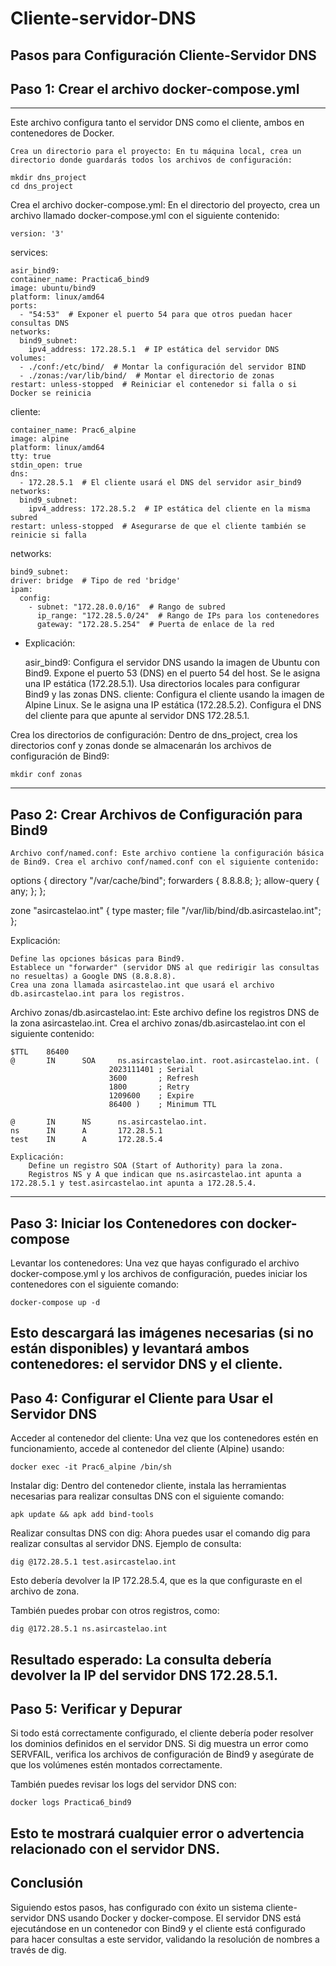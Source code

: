 # Cliente-servidor-DNS

## Pasos para Configuración Cliente-Servidor DNS

## Paso 1: Crear el archivo docker-compose.yml
---

Este archivo configura tanto el servidor DNS como el cliente, ambos en contenedores de Docker.

    Crea un directorio para el proyecto: En tu máquina local, crea un directorio donde guardarás todos los archivos de configuración:
```
mkdir dns_project
cd dns_project
```
Crea el archivo docker-compose.yml: En el directorio del proyecto, crea un archivo llamado docker-compose.yml con el siguiente contenido:
```
version: '3'
```
services:

    asir_bind9:
    container_name: Practica6_bind9
    image: ubuntu/bind9
    platform: linux/amd64
    ports:
      - "54:53"  # Exponer el puerto 54 para que otros puedan hacer consultas DNS
    networks:
      bind9_subnet:
        ipv4_address: 172.28.5.1  # IP estática del servidor DNS
    volumes:
      - ./conf:/etc/bind/  # Montar la configuración del servidor BIND
      - ./zonas:/var/lib/bind/  # Montar el directorio de zonas
    restart: unless-stopped  # Reiniciar el contenedor si falla o si Docker se reinicia

  cliente:
  
    container_name: Prac6_alpine
    image: alpine
    platform: linux/amd64
    tty: true
    stdin_open: true
    dns:
      - 172.28.5.1  # El cliente usará el DNS del servidor asir_bind9
    networks:
      bind9_subnet:
        ipv4_address: 172.28.5.2  # IP estática del cliente en la misma subred
    restart: unless-stopped  # Asegurarse de que el cliente también se reinicie si falla

networks:

    bind9_subnet:
    driver: bridge  # Tipo de red 'bridge'
    ipam:
      config:
        - subnet: "172.28.0.0/16"  # Rango de subred
          ip_range: "172.28.5.0/24"  # Rango de IPs para los contenedores
          gateway: "172.28.5.254"  # Puerta de enlace de la red

- Explicación:

    asir_bind9: Configura el servidor DNS usando la imagen de Ubuntu con Bind9.
        Expone el puerto 53 (DNS) en el puerto 54 del host.
        Se le asigna una IP estática (172.28.5.1).
        Usa directorios locales para configurar Bind9 y las zonas DNS.
    cliente: Configura el cliente usando la imagen de Alpine Linux.
        Se le asigna una IP estática (172.28.5.2).
        Configura el DNS del cliente para que apunte al servidor DNS 172.28.5.1.

Crea los directorios de configuración: Dentro de dns_project, crea los directorios conf y zonas donde se almacenarán los archivos de configuración de Bind9:

    mkdir conf zonas
---

## Paso 2: Crear Archivos de Configuración para Bind9

    Archivo conf/named.conf: Este archivo contiene la configuración básica de Bind9. Crea el archivo conf/named.conf con el siguiente contenido:

options {
  directory "/var/cache/bind";
  forwarders {
    8.8.8.8;
  };
  allow-query { any; };
};

zone "asircastelao.int" {
  type master;
  file "/var/lib/bind/db.asircastelao.int";
};

Explicación:

    Define las opciones básicas para Bind9.
    Establece un "forwarder" (servidor DNS al que redirigir las consultas no resueltas) a Google DNS (8.8.8.8).
    Crea una zona llamada asircastelao.int que usará el archivo db.asircastelao.int para los registros.

Archivo zonas/db.asircastelao.int: Este archivo define los registros DNS de la zona asircastelao.int. Crea el archivo zonas/db.asircastelao.int con el siguiente contenido:

    $TTL    86400
    @       IN      SOA     ns.asircastelao.int. root.asircastelao.int. (
                          2023111401 ; Serial
                          3600       ; Refresh
                          1800       ; Retry
                          1209600    ; Expire
                          86400 )    ; Minimum TTL

    @       IN      NS      ns.asircastelao.int.
    ns      IN      A       172.28.5.1
    test    IN      A       172.28.5.4

    Explicación:
        Define un registro SOA (Start of Authority) para la zona.
        Registros NS y A que indican que ns.asircastelao.int apunta a 172.28.5.1 y test.asircastelao.int apunta a 172.28.5.4.
---

## Paso 3: Iniciar los Contenedores con docker-compose

Levantar los contenedores: Una vez que hayas configurado el archivo docker-compose.yml y los archivos de configuración, puedes iniciar los contenedores con el siguiente comando:

    docker-compose up -d

Esto descargará las imágenes necesarias (si no están disponibles) y levantará ambos contenedores: el servidor DNS y el cliente.
---

## Paso 4: Configurar el Cliente para Usar el Servidor DNS

Acceder al contenedor del cliente: Una vez que los contenedores estén en funcionamiento, accede al contenedor del cliente (Alpine) usando:

    docker exec -it Prac6_alpine /bin/sh

Instalar dig: Dentro del contenedor cliente, instala las herramientas necesarias para realizar consultas DNS con el siguiente comando:

    apk update && apk add bind-tools

Realizar consultas DNS con dig: Ahora puedes usar el comando dig para realizar consultas al servidor DNS. Ejemplo de consulta:

    dig @172.28.5.1 test.asircastelao.int

Esto debería devolver la IP 172.28.5.4, que es la que configuraste en el archivo de zona.

También puedes probar con otros registros, como:

    dig @172.28.5.1 ns.asircastelao.int

Resultado esperado: La consulta debería devolver la IP del servidor DNS 172.28.5.1.
---

## Paso 5: Verificar y Depurar

Si todo está correctamente configurado, el cliente debería poder resolver los dominios definidos en el servidor DNS. Si dig muestra un error como SERVFAIL, verifica los archivos de configuración de Bind9 y asegúrate de que los volúmenes estén montados correctamente.

También puedes revisar los logs del servidor DNS con:

    docker logs Practica6_bind9

 Esto te mostrará cualquier error o advertencia relacionado con el servidor DNS.
---

## Conclusión

Siguiendo estos pasos, has configurado con éxito un sistema cliente-servidor DNS usando Docker y docker-compose. El servidor DNS está ejecutándose en un contenedor con Bind9 y el cliente está configurado para hacer consultas a este servidor, validando la resolución de nombres a través de dig.
